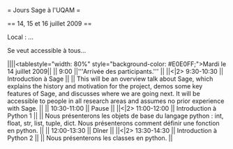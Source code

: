 = Jours Sage à l'UQAM =

== 14, 15 et 16 juillet 2009 ==

Local : ...

Se veut accessible à tous...



||||<tablestyle="width: 80%" style="background-color: #E0E0FF;">Mardi le 14 juillet 2009||
|| 9:00 ||'''Arrivée des participants.''' ||
||<|2> 9:30-10:30 || Introduction à Sage ||
|| This will be an overview talk about Sage, which explains the history and motivation for the project, demos some key features of Sage, and discusses where we are going next. It will be accessible to people in all research areas and assumes no prior experience with Sage. ||
|| 10:30-11:00 || Pause ||
||<|2> 11:00-12:00 || Introduction à Python 1 ||
|| Nous présenterons les objets de base du langage python : int, float, str, list, tuple, dict. Nous présenterons comment définir une fonction en python. ||
|| 12:00-13:30 || Dîner ||
||<|2> 13:30-14:30 || Introduction à Python 2 ||
|| Nous présenterons les classes en python. ||
